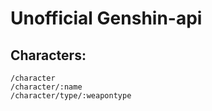 # Unofficial Genshin-api

## Characters:

```
/character
/character/:name
/character/type/:weapontype
```

